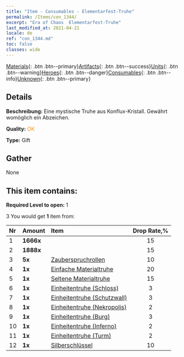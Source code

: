 ```yaml
---
title: "Item - Consumables - Elementarfest-Truhe"
permalink: /Items/con_1344/
excerpt: "Era of Chaos  Elementarfest-Truhe"
last_modified_at: 2021-04-21
locale: de
ref: "con_1344.md"
toc: false
classes: wide
---
```

 [Materials](/de/Items/){: .btn .btn--primary}[Artifacts](/de/Items/Artifacts/){: .btn .btn--success}[Units](/de/Items/Units/){: .btn .btn--warning}[Heroes](/de/Items/Heroes/){: .btn .btn--danger}[Consumables](/de/Items/Consumables/){: .btn .btn--info}[Unknown](/de/Items/Unknown/){: .btn .btn--primary}

## Details
 **Beschreibung:** Eine mystische Truhe aus Konflux-Kristall. Gewährt womöglich ein Abzeichen.

 **Quality:** <span style="color: #FF8C00">OK</span>

 **Type:** Gift

## Gather

  None

## This item contains:

 **Required Level to open:** 1

 3 You would get **1** item  from:

  | Nr | Amount |     Item    | Drop Rate,% |
  |:---|:-------|:------------|:---------:|
  | 1 |  **1666x** | <i class="fas fa-coins"/> | 15 | 
  | 2 |  **1888x** | <i class="fas fa-coins"/> | 15 | 
  | 3 |  **5x** | [Zauberspruchrollen](/de/Items/con_694/) | 10 | 
  | 4 |  **1x** | [Einfache Materialtruhe](/de/Items/con_756/) | 20 | 
  | 5 |  **1x** | [Seltene Materialtruhe](/de/Items/con_757/) | 15 | 
  | 6 |  **1x** | [Einheitentruhe (Schloss)](/de/Items/con_1269/) | 3 | 
  | 7 |  **1x** | [Einheitentruhe (Schutzwall)](/de/Items/con_1270/) | 3 | 
  | 8 |  **1x** | [Einheitentruhe (Nekropolis)](/de/Items/con_1271/) | 2 | 
  | 9 |  **1x** | [Einheitentruhe (Burg)](/de/Items/con_1272/) | 3 | 
  | 10 |  **1x** | [Einheitentruhe (Inferno)](/de/Items/con_1273/) | 2 | 
  | 11 |  **1x** | [Einheitentruhe (Turm)](/de/Items/con_1274/) | 2 | 
  | 12 |  **1x** | [Silberschlüssel](/de/Items/con_693/) | 10 | 
